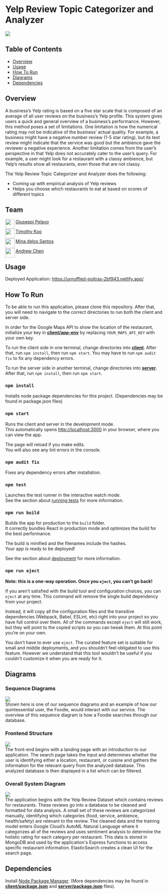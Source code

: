 # Yelp Review Topic Categorizer and Analyzer

![](images/landing.jpg)

## Table of Contents
- [Overview](#overview)
- [Usage](#usage)
- [How To Run](#how-to-run)
- [Diagrams](#diagrams)
- [Dependencies](#dependencies)

## Overview
A business’s Yelp rating is based on a five star scale that is composed of an average of all user reviews on the business’s Yelp profile. This system gives users a quick and general overview of a business’s performance. However, this method poses a set of limitations. One limitation is how the numerical rating may not be indicative of the business’ actual quality. For example, a business might have a negative number review (1-5 star rating), but its text review might indicate that the service was good but the ambience gave the reviewer a negative experience. Another limitation comes from the user’s perspective in that Yelp does not accurately cater to the user’s query. For example, a user might look for a restaurant with a classy ambience, but Yelp’s results show all restaurants, even those that are not classy.

The Yelp Review Topic Categorizer and Analyzer does the following:

- Coming up with empirical analysis of Yelp reviews
- Helps you choose which restaurants to eat at based on scores of different topics


## Team
<a href="https://github.com/giuseppi" target="_blank"><img src="https://github.com/giuseppi.png?size=40" align="left" height="30px">Giuseppi Pelayo </a>

<a href="https://github.com/TimothyKool" target="_blank"><img src="https://github.com/TimothyKool.png?size=40" align="left" height="30px">Timothy Koo </a>

<a href="https://github.com/dlscarmina" target="_blank"><img src="https://github.com/dlscarmina.png?size=40" align="left" height="30px">Mina delos Santos </a>

<a href="https://github.com/andrewrchen05" target="_blank"><img src="https://github.com/andrewrchen05.png?size=40" align="left" height="30px">Andrew Chen </a>


## Usage
Deployed Application: https://unruffled-poitras-2bf943.netlify.app/

## How To Run

To be able to run this application, please clone this repository. After that, you will need to navigate to the correct directories to run both the client and server side.

In order for the Google Maps API to show the location of the restaurant, initialize your key in **[client/app-env](https://github.com/CS178A-B/final-project-cool-team/blob/master/client/app-env)** by replacing `YOUR_MAPS_API_KEY` with your own key.

To run the client side in one terminal, change directories into **[client](https://github.com/CS178A-B/final-project-cool-team/blob/master/client/)**. After that, run `npm install`, then run `npm start`. You may have to run `npm audit fix` to fix any dependency errors.

To run the server side in another terminal, change directories into **[server](https://github.com/CS178A-B/final-project-cool-team/blob/master/client/)**. After that, run `npm install`, then run `npm start`.

### `npm install`

Installs node package dependencies for this project. (Dependencies may be found in package.json files)

### `npm start`

Runs the client and server in the development mode.<br />
This automatically opens [http://localhost:3000](http://localhost:3000) in your browser, where you can view the app.

The page will reload if you make edits.<br />
You will also see any lint errors in the console.

### `npm audit fix`

Fixes any dependency errors after installation.

### `npm test`

Launches the test runner in the interactive watch mode.<br />
See the section about [running tests](https://facebook.github.io/create-react-app/docs/running-tests) for more information.

### `npm run build`

Builds the app for production to the `build` folder.<br />
It correctly bundles React in production mode and optimizes the build for the best performance.

The build is minified and the filenames include the hashes.<br />
Your app is ready to be deployed!

See the section about [deployment](https://facebook.github.io/create-react-app/docs/deployment) for more information.

### `npm run eject`

**Note: this is a one-way operation. Once you `eject`, you can’t go back!**

If you aren’t satisfied with the build tool and configuration choices, you can `eject` at any time. This command will remove the single build dependency from your project.

Instead, it will copy all the configuration files and the transitive dependencies (Webpack, Babel, ESLint, etc) right into your project so you have full control over them. All of the commands except `eject` will still work, but they will point to the copied scripts so you can tweak them. At this point you’re on your own.

You don’t have to ever use `eject`. The curated feature set is suitable for small and middle deployments, and you shouldn’t feel obligated to use this feature. However we understand that this tool wouldn’t be useful if you couldn’t customize it when you are ready for it.

## Diagrams

### Sequence Diagrams

![](images/userFlow.jpg)<br />
Shown here is one of our sequence diagrams and an example of how our quintessential user, the Foodie, would interact with our service. The overview of this sequence diagram is how a Foodie searches through our database.

### Frontend Structure

![](images/search.jpg)<br />
The front-end begins with a landing page with an introduction to our application. The search page takes the input and determines whether the user is identifying either a location, restaurant, or cuisine and gathers the information for the relevant query from the analyzed database. This analyzed database is then displayed in a list which can be filtered.

### Overall System Diagram

![](images/systemDiagram.jpg)<br />
The application begins with the Yelp Review Dataset which contains reviews for restaurants. These reviews go into a database to be cleaned and formatted for data analysis. A small set of these reviews are categorized manually, identifying which categories (food, service, ambience, health/safety) are relevant to the review. The cleaned data and the training model enters Google Cloud’s AutoML Natural Language where it categorizes all of the reviews and uses sentiment analysis to determine the holistic rating for each category per restaurant. This data is stored in MongoDB and used by the application's Express functions to access specific restaurant information. ElasticSearch creates a clean UI for the search page.

## Dependencies

Install [Node Package Manager](https://www.npmjs.com/get-npm). (More dependencies may be found in **[client/package.json](https://github.com/CS178A-B/final-project-cool-team/blob/master/client/package.json)** and **[server/package.json](https://github.com/CS178A-B/final-project-cool-team/blob/master/server/package.json)** files).
